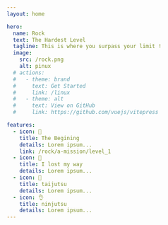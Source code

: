 ```yaml
---
layout: home

hero:
  name: Rock
  text: The Hardest Level 
  tagline: This is where you surpass your limit !
  image:
    src: /rock.png
    alt: pinux
  # actions:
  #   - theme: brand
  #     text: Get Started
  #     link: /linux
  #   - theme: alt
  #     text: View on GitHub
  #     link: https://github.com/vuejs/vitepress

features:
  - icon: 🤘
    title: The Begining
    details: Lorem ipsum...
    link: /rock/a-mission/level_1
  - icon: 👋
    title: I lost my way
    details: Lorem ipsum...
  - icon: 👊
    title: taijutsu
    details: Lorem ipsum...
  - icon: 👌
    title: ninjutsu
    details: Lorem ipsum...
---
```

